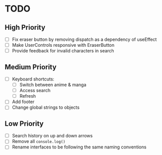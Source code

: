 # TODO

## High Priority

- [ ] Fix eraser button by removing dispatch as a dependency of useEffect
- [ ] Make UserControls responsive with EraserButton
- [ ] Provide feedback for invalid characters in search

## Medium Priority

- [ ] Keyboard shortcuts:
  - [ ] Switch between anime & manga
  - [ ] Access search
  - [ ] Refresh
- [ ] Add footer
- [ ] Change global strings to objects

## Low Priority

- [ ] Search history on up and down arrows
- [ ] Remove all `console.log()`
- [ ] Rename interfaces to be following the same naming conventions
